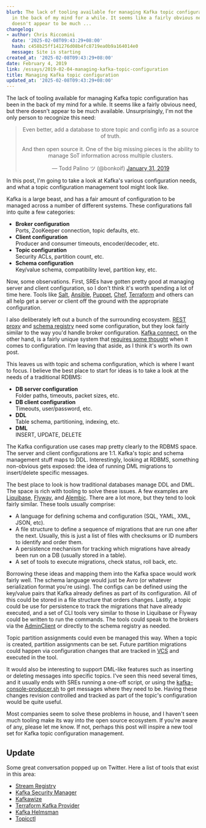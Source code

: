 ```yaml
---
blurb: The lack of tooling available for managing Kafka topic configuration has been
  in the back of my mind for a while. It seems like a fairly obvious need, but there
  doesn't appear to be much ...
changelog:
- author: Chris Riccomini
  date: '2025-02-08T09:43:29+08:00'
  hash: c458b25ff141276d08b4fc8719ea0b9a164014e0
  message: Site is starting
created_at: '2025-02-08T09:43:29+08:00'
date: February 4, 2019
link: /essays/2019-02-04-managing-kafka-topic-configuration
title: Managing Kafka topic configuration
updated_at: '2025-02-08T09:43:29+08:00'
---
```


The lack of tooling available for managing Kafka topic configuration has been in the back of my mind for a while. It seems like a fairly obvious need, but there doesn't appear to be much available. Unsurprisingly, I'm not the only person to recognize this need:

<center>
<blockquote class="twitter-tweet" data-lang="en"><p lang="en" dir="ltr">Even better, add a database to store topic and config info as a source of truth.<br><br>And then open source it. One of the big missing pieces is the ability to manage SoT information across multiple clusters.</p>&mdash; Todd Palino ツ (@bonkoif) <a href="https://twitter.com/bonkoif/status/1090784183025364992?ref_src=twsrc%5Etfw">January 31, 2019</a></blockquote>
<script async src="https://platform.twitter.com/widgets.js" charset="utf-8"></script>
</center>

In this post, I'm going to take a look at Kafka's various configuration needs, and what a topic configuration management tool might look like.

Kafka is a large beast, and has a fair amount of configuration to be managed across a number of different systems. These configurations fall into quite a few categories:

* **Broker configuration**  
Ports, ZooKeeper connection, topic defaults, etc.
* **Client configuration**  
Producer and consumer timeouts, encoder/decoder, etc.
* **Topic configuration**  
Security ACLs, partition count, etc.
* **Schema configuration**  
Key/value schema, compatibility level, partition key, etc.

Now, some observations. First, SREs have gotten pretty good at managing server and client configuration, so I don't think it's worth spending a lot of time here. Tools like [Salt](https://www.saltstack.com/), [Ansible](https://www.ansible.com/), [Puppet](https://puppet.com/), [Chef](https://www.chef.io/), [Terraform](https://www.terraform.io/) and others can all help get a server or client off the ground with the appropriate configuration.

I also deliberately left out a bunch of the surrounding ecosystem. [REST proxy](https://docs.confluent.io/current/kafka-rest/docs/index.html) and [schema registry](https://docs.confluent.io/current/schema-registry/docs/index.html) need some configuration, but they look fairly similar to the way you'd handle broker configuration. [Kafka connect](https://docs.confluent.io/current/connect/index.html), on the other hand, is a fairly unique system that [requires some thought](https://multithreaded.stitchfix.com/blog/2018/09/05/datahighway/) when it comes to configuration. I'm leaving that aside, as I think it's worth its own post.

This leaves us with topic and schema configuration, which is where I want to focus. I believe the best place to start for ideas is to take a look at the needs of a traditional RDBMS:

* **DB server configuration**  
Folder paths, timeouts, packet sizes, etc.
* **DB client configuration**  
Timeouts, user/password, etc.
* **DDL**  
Table schema, partitioning, indexing, etc.
* **DML**  
INSERT, UPDATE, DELETE

The Kafka configuration use cases map pretty clearly to the RDBMS space. The server and client configurations are 1:1. Kafka's topic and schema management stuff maps to DDL. Interestingly, looking at RDBMS, something non-obvious gets exposed: the idea of running DML migrations to insert/delete specific messages.

The best place to look is how traditional databases manage DDL and DML. The space is rich with tooling to solve these issues. A few examples are [Liquibase](https://www.liquibase.org/), [Flyway](https://flywaydb.org/), and [Alembic](https://alembic.sqlalchemy.org/en/latest/). There are a lot more, but they tend to look fairly similar. These tools usually comprise:

* A language for defining schema and configuration (SQL, YAML, XML, JSON, etc).
* A file structure to define a sequence of migrations that are run one after the next. Usually, this is just a list of files with checksums or ID numbers to identify and order them.
* A persistence mechanism for tracking which migrations have already been run on a DB (usually stored in a table).
* A set of tools to execute migrations, check status, roll back, etc.

Borrowing these ideas and mapping them into the Kafka space would work fairly well. The schema language would just be Avro (or whatever serialization format you're using). The configs can be defined using the key/value pairs that Kafka already defines as part of its configuration. All of this could be stored in a file structure that orders changes. Lastly, a topic could be use for persistence to track the migrations that have already executed, and a set of CLI tools very similar to those in Liquibase or Flyway could be written to run the commands. The tools could speak to the brokers via the [AdminClient](https://kafka.apache.org/20/javadoc/index.html?org/apache/kafka/clients/admin/AdminClient.html) or directly to the schema registry as needed.

Topic partition assignments could even be managed this way. When a topic is created, partition assignments can be set. Future partition migrations could happen via configuration changes that are tracked in [VCS](https://en.wikipedia.org/wiki/Version_control) and executed in the tool.

It would also be interesting to support DML-like features such as inserting or deleting messages into specific topics. I've seen this need several times, and it usually ends with SREs running a one-off script, or using the [kafka-console-producer.sh](https://kafka.apache.org/quickstart#quickstart_send) to get messages where they need to be. Having these changes revision controlled and tracked as part of the topic's configuration would be quite useful.

Most companies seem to solve these problems in house, and I haven't seen much tooling make its way into the open source ecosystem. If you're aware of any, please let me know. If not, perhaps this post will inspire a new tool set for Kafka topic configuration management.

## Update

Some great conversation popped up on Twitter. Here a list of tools that exist in this area:

* [Stream Registry](https://homeaway.github.io/stream-registry/)
* [Kafka Security Manager](https://github.com/simplesteph/kafka-security-manager)
* [Kafkawize](https://github.com/kafkawize/kafkawize)
* [Terraform Kafka Provider](https://github.com/Mongey/terraform-provider-kafka#kafka_topic)
* [Kafka Helmsman](https://github.com/teslamotors/kafka-helmsman/tree/master/kafka_topic_enforcer)
* [Topicctl](https://github.com/segmentio/topicctl)